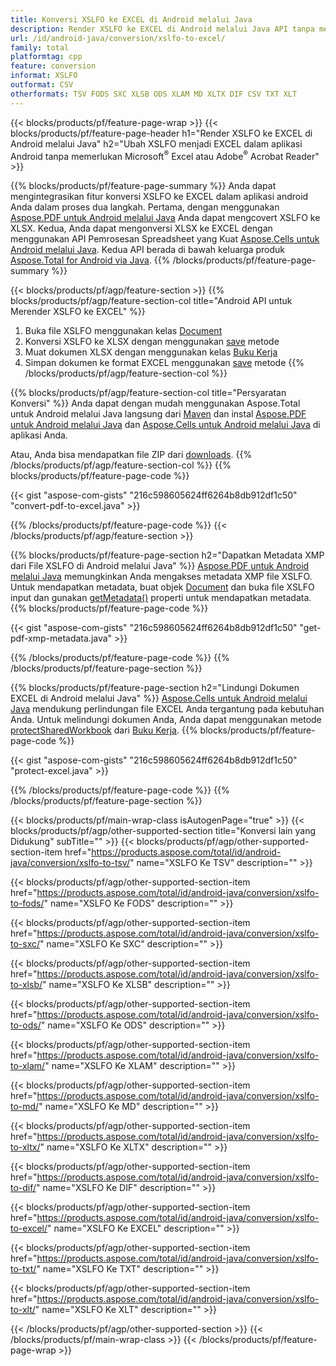 ```yaml
---
title: Konversi XSLFO ke EXCEL di Android melalui Java
description: Render XSLFO ke EXCEL di Android melalui Java API tanpa menggunakan Microsoft Excel atau Adobe Reader
url: /id/android-java/conversion/xslfo-to-excel/
family: total
platformtag: cpp
feature: conversion
informat: XSLFO
outformat: CSV
otherformats: TSV FODS SXC XLSB ODS XLAM MD XLTX DIF CSV TXT XLT
---
```

{{< blocks/products/pf/feature-page-wrap >}}
{{< blocks/products/pf/feature-page-header h1="Render XSLFO ke EXCEL di Android melalui Java" h2="Ubah XSLFO menjadi EXCEL dalam aplikasi Android tanpa memerlukan Microsoft<sup>&reg;</sup> Excel atau Adobe<sup>&reg;</sup> Acrobat Reader" >}}

{{% blocks/products/pf/feature-page-summary %}}
Anda dapat mengintegrasikan fitur konversi XSLFO ke EXCEL dalam aplikasi android Anda dalam proses dua langkah. Pertama, dengan menggunakan [Aspose.PDF untuk Android melalui Java](https://products.aspose.com/pdf/android-java/) Anda dapat mengcovert XSLFO ke XLSX. Kedua, Anda dapat mengonversi XLSX ke EXCEL dengan menggunakan API Pemrosesan Spreadsheet yang Kuat [Aspose.Cells untuk Android melalui Java](https://products.aspose.com/cells/android-java/). Kedua API berada di bawah keluarga produk [Aspose.Total for Android via Java](https://products.aspose.com/total/android-java/). 
{{% /blocks/products/pf/feature-page-summary  %}}

{{< blocks/products/pf/agp/feature-section >}}
{{% blocks/products/pf/agp/feature-section-col title="Android API untuk Merender XSLFO ke EXCEL" %}}
1. Buka file XSLFO menggunakan kelas [Document](https://reference.aspose.com/pdf/java/com.aspose.pdf/Document)
2. Konversi XSLFO ke XLSX dengan menggunakan [save](https://reference.aspose.com/pdf/java/com.aspose.pdf/Document#save-java.lang.String-com.aspose.pdf.SaveOptions-) metode
3. Muat dokumen XLSX dengan menggunakan kelas [Buku Kerja](https://reference.aspose.com/cells/java/com.aspose.cells/Workbook)
4. Simpan dokumen ke format EXCEL menggunakan [save](https://reference.aspose.com/cells/java/com.aspose.cells/workbook#save(java.lang.String,%20com.aspose.cells.SaveOptions)) metode
{{% /blocks/products/pf/agp/feature-section-col %}}

{{% blocks/products/pf/agp/feature-section-col title="Persyaratan Konversi" %}}
Anda dapat dengan mudah menggunakan Aspose.Total untuk Android melalui Java langsung dari [Maven](https://repository.aspose.com/webapp/#/artifacts/browse/tree/General/repo/com/aspose/aspose-total) dan instal [Aspose.PDF untuk Android melalui Java](https://docs.aspose.com/pdf/androidjava/installation/) dan [Aspose.Cells untuk Android melalui Java](https://docs.aspose.com/cells/java/aspose-cells-for-android-via-java-installation/) di aplikasi Anda.

Atau, Anda bisa mendapatkan file ZIP dari [downloads](https://downloads.aspose.com/total/androidjava).
{{% /blocks/products/pf/agp/feature-section-col %}}
{{% blocks/products/pf/feature-page-code %}}

{{< gist "aspose-com-gists" "216c598605624ff6264b8db912df1c50" "convert-pdf-to-excel.java" >}}


{{% /blocks/products/pf/feature-page-code %}}
{{< /blocks/products/pf/agp/feature-section >}}

{{% blocks/products/pf/feature-page-section  h2="Dapatkan Metadata XMP dari File XSLFO di Android melalui Java" %}}
[Aspose.PDF untuk Android melalui Java](https://products.aspose.com/pdf/android-java/) memungkinkan Anda mengakses metadata XMP file XSLFO. Untuk mendapatkan metadata, buat objek [Document](https://reference.aspose.com/pdf/java/com.aspose.pdf/Document) dan buka file XSLFO input dan gunakan [getMetadata()](https://reference.aspose.com/pdf/Java/com.aspose.pdf/Document#getMetadata--) properti untuk mendapatkan metadata.
{{% blocks/products/pf/feature-page-code %}}

{{< gist "aspose-com-gists" "216c598605624ff6264b8db912df1c50" "get-pdf-xmp-metadata.java" >}}
{{% /blocks/products/pf/feature-page-code  %}}
{{% /blocks/products/pf/feature-page-section %}}

{{% blocks/products/pf/feature-page-section  h2="Lindungi Dokumen EXCEL di Android melalui Java" %}}
[Aspose.Cells untuk Android melalui Java](https://products.aspose.com/cells/android-java/) mendukung perlindungan file EXCEL Anda tergantung pada kebutuhan Anda. Untuk melindungi dokumen Anda, Anda dapat menggunakan metode [protectSharedWorkbook](https://reference.aspose.com/cells/java/com.aspose.cells/workbook#protectSharedWorkbook(java.lang.String)) dari [Buku Kerja]( https://reference.aspose.com/cells/Java/com.aspose.cells/Workbook).
{{% blocks/products/pf/feature-page-code %}}

{{< gist "aspose-com-gists" "216c598605624ff6264b8db912df1c50" "protect-excel.java" >}}
{{% /blocks/products/pf/feature-page-code  %}}
{{% /blocks/products/pf/feature-page-section %}}

{{< blocks/products/pf/main-wrap-class isAutogenPage="true" >}}
{{< blocks/products/pf/agp/other-supported-section title="Konversi lain yang Didukung" subTitle="" >}}
{{< blocks/products/pf/agp/other-supported-section-item href="https://products.aspose.com/total/id/android-java/conversion/xslfo-to-tsv/" name="XSLFO Ke TSV" description="" >}}

{{< blocks/products/pf/agp/other-supported-section-item href="https://products.aspose.com/total/id/android-java/conversion/xslfo-to-fods/" name="XSLFO Ke FODS" description="" >}}

{{< blocks/products/pf/agp/other-supported-section-item href="https://products.aspose.com/total/id/android-java/conversion/xslfo-to-sxc/" name="XSLFO Ke SXC" description="" >}}

{{< blocks/products/pf/agp/other-supported-section-item href="https://products.aspose.com/total/id/android-java/conversion/xslfo-to-xlsb/" name="XSLFO Ke XLSB" description="" >}}

{{< blocks/products/pf/agp/other-supported-section-item href="https://products.aspose.com/total/id/android-java/conversion/xslfo-to-ods/" name="XSLFO Ke ODS" description="" >}}

{{< blocks/products/pf/agp/other-supported-section-item href="https://products.aspose.com/total/id/android-java/conversion/xslfo-to-xlam/" name="XSLFO Ke XLAM" description="" >}}

{{< blocks/products/pf/agp/other-supported-section-item href="https://products.aspose.com/total/id/android-java/conversion/xslfo-to-md/" name="XSLFO Ke MD" description="" >}}

{{< blocks/products/pf/agp/other-supported-section-item href="https://products.aspose.com/total/id/android-java/conversion/xslfo-to-xltx/" name="XSLFO Ke XLTX" description="" >}}

{{< blocks/products/pf/agp/other-supported-section-item href="https://products.aspose.com/total/id/android-java/conversion/xslfo-to-dif/" name="XSLFO Ke DIF" description="" >}}

{{< blocks/products/pf/agp/other-supported-section-item href="https://products.aspose.com/total/id/android-java/conversion/xslfo-to-excel/" name="XSLFO Ke EXCEL" description="" >}}

{{< blocks/products/pf/agp/other-supported-section-item href="https://products.aspose.com/total/id/android-java/conversion/xslfo-to-txt/" name="XSLFO Ke TXT" description="" >}}

{{< blocks/products/pf/agp/other-supported-section-item href="https://products.aspose.com/total/id/android-java/conversion/xslfo-to-xlt/" name="XSLFO Ke XLT" description="" >}}


{{< /blocks/products/pf/agp/other-supported-section >}}
{{< /blocks/products/pf/main-wrap-class >}}
{{< /blocks/products/pf/feature-page-wrap >}}